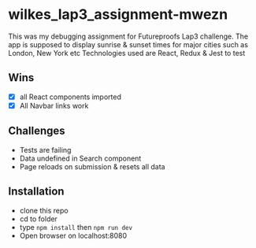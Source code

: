 # wilkes_lap3_assignment-mwezn
This was my debugging assignment for Futureproofs Lap3 challenge.
The app is supposed to display sunrise & sunset times for major cities
such as London, New York etc
Technologies used are React, Redux & Jest to test

## Wins
- [x] all React components imported
- [x] All Navbar links work
## Challenges

- Tests are failing
- Data undefined in Search component
- Page reloads on submission & resets all data

## Installation
* clone this repo
* cd to folder
* type `npm install` then `npm run dev`
* Open browser on localhost:8080
